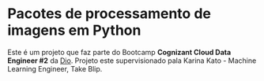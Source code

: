 # Pacotes de processamento de imagens em Python

Este é um projeto que faz parte do Bootcamp **Cognizant Cloud Data Engineer #2** da [Dio](https://web.dio.me).
Projeto este supervisionado pala Karina Kato - Machine Learning Engineer, Take Blip.
